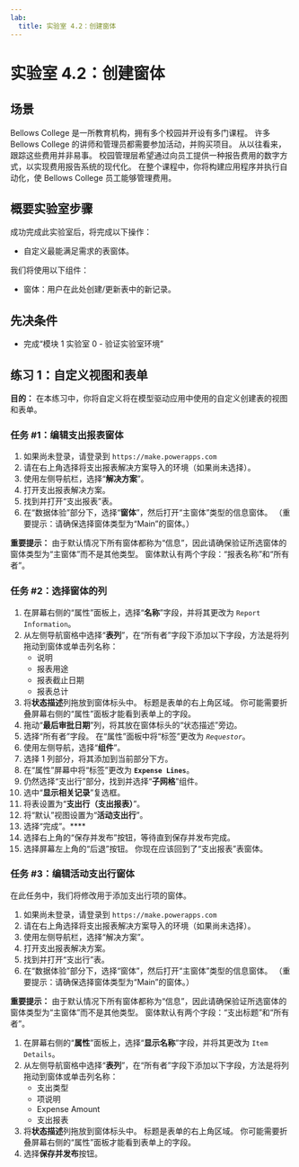 ```yaml
---
lab:
  title: 实验室 4.2：创建窗体
---
```


# 实验室 4.2：创建窗体

## 场景
Bellows College 是一所教育机构，拥有多个校园并开设有多门课程。 许多 Bellows College 的讲师和管理员都需要参加活动，并购买项目。 从以往看来，跟踪这些费用并非易事。
校园管理层希望通过向员工提供一种报告费用的数字方式，以实现费用报告系统的现代化。
在整个课程中，你将构建应用程序并执行自动化，使 Bellows College 员工能够管理费用。

## 概要实验室步骤
成功完成此实验室后，将完成以下操作：
- 自定义最能满足需求的表窗体。

我们将使用以下组件：
- 窗体：用户在此处创建/更新表中的新记录。

## 先决条件
- 完成“模块 1 实验室 0 - 验证实验室环境”

## 练习 1：自定义视图和表单
**目的：** 在本练习中，你将自定义将在模型驱动应用中使用的自定义创建表的视图和表单。

### 任务 #1：编辑支出报表窗体
1. 如果尚未登录，请登录到 `https://make.powerapps.com`
2. 请在右上角选择将支出报表解决方案导入的环境（如果尚未选择）。
3. 使用左侧导航栏，选择“**解决方案**”。
4. 打开支出报表解决方案。
5. 找到并打开“支出报表”表。
6. 在“数据体验”部分下，选择“**窗体**”，然后打开“主窗体”类型的信息窗体。 （重要提示：请确保选择窗体类型为“Main”的窗体。）

**重要提示：** 由于默认情况下所有窗体都称为“信息”，因此请确保验证所选窗体的窗体类型为“主窗体”而不是其他类型。 窗体默认有两个字段：“报表名称”和“所有者”。

### 任务 #2：选择窗体的列
1. 在屏幕右侧的“属性”面板上，选择“**名称**”字段，并将其更改为 `Report Information`。
2. 从左侧导航窗格中选择“**表列**”，在“所有者”字段下添加以下字段，方法是将列拖动到窗体或单击列名称：
    - 说明
    - 报表用途
    - 报表截止日期
    - 报表总计
3. 将**状态描述**列拖放到窗体标头中。 标题是表单的右上角区域。 你可能需要折叠屏幕右侧的“属性”面板才能看到表单上的字段。
4. 拖动“**最后审批日期**”列，将其放在窗体标头的“状态描述”旁边。
5. 选择“所有者”字段。 在“属性”面板中将“标签”更改为 *`Requestor`*。
6. 使用左侧导航，选择“**组件**”。
7. 选择 1 列部分，将其添加到当前部分下方。
8. 在“属性”屏幕中将“标签”更改为 **`Expense Lines`**。
9. 仍然选择“支出行”部分，找到并选择“**子网格**”组件。
10. 选中“**显示相关记录**”复选框。
11. 将表设置为“**支出行（支出报表）**”。
12. 将“默认”视图设置为“**活动支出行**”。
13. 选择“完成”。****
14. 选择右上角的“保存并发布”按钮，等待直到保存并发布完成。
15. 选择屏幕左上角的“后退”按钮。 你现在应该回到了“支出报表”表窗体。

### 任务 #3：编辑活动支出行窗体
在此任务中，我们将修改用于添加支出行项的窗体。

1. 如果尚未登录，请登录到 `https://make.powerapps.com`
2. 请在右上角选择将支出报表解决方案导入的环境（如果尚未选择）。
3. 使用左侧导航栏，选择“解决方案”。
4. 打开支出报表解决方案。
5. 找到并打开“支出行”表。
6. 在“数据体验”部分下，选择“窗体”，然后打开“主窗体”类型的信息窗体。 （重要提示：请确保选择窗体类型为“Main”的窗体。）

**重要提示：** 由于默认情况下所有窗体都称为“信息”，因此请确保验证所选窗体的窗体类型为“主窗体”而不是其他类型。 窗体默认有两个字段：“支出标题”和“所有者”。

1. 在屏幕右侧的“**属性**”面板上，选择“**显示名称**”字段，并将其更改为 `Item Details`。
2. 从左侧导航窗格中选择“**表列**”，在“所有者”字段下添加以下字段，方法是将列拖动到窗体或单击列名称：
    - 支出类型
    - 项说明
    - Expense Amount
    - 支出报表
3. 将**状态描述**列拖放到窗体标头中。 标题是表单的右上角区域。 你可能需要折叠屏幕右侧的“属性”面板才能看到表单上的字段。
4. 选择**保存并发布**按钮。
